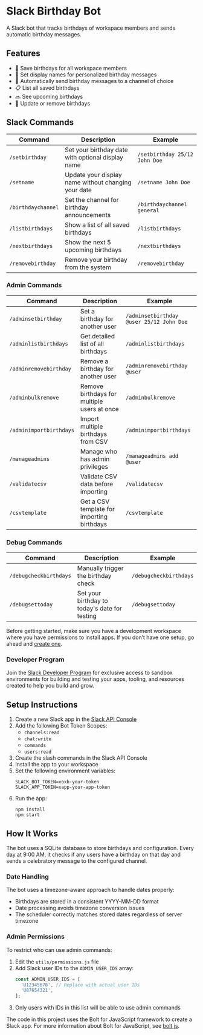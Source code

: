 # Slack Birthday Bot

A Slack bot that tracks birthdays of workspace members and sends automatic birthday messages.

## Features

- 🎂 Save birthdays for all workspace members
- 👤 Set display names for personalized birthday messages
- 📅 Automatically send birthday messages to a channel of choice
- 📋 List all saved birthdays
- 🔜 See upcoming birthdays
- 🔄 Update or remove birthdays

## Slack Commands

| Command             | Description                                          | Example                         |
|---------------------|------------------------------------------------------|----------------------------------|
| `/setbirthday`      | Set your birthday date with optional display name    | `/setbirthday 25/12 John Doe`    |
| `/setname`          | Update your display name without changing your date  | `/setname John Doe`              |
| `/birthdaychannel`  | Set the channel for birthday announcements           | `/birthdaychannel general`       |
| `/listbirthdays`    | Show a list of all saved birthdays                   | `/listbirthdays`                 |
| `/nextbirthdays`    | Show the next 5 upcoming birthdays                   | `/nextbirthdays`                 |
| `/removebirthday`   | Remove your birthday from the system                 | `/removebirthday`                |

### Admin Commands

| Command                 | Description                                     | Example                                    |
|-------------------------|-------------------------------------------------|--------------------------------------------|
| `/adminsetbirthday`     | Set a birthday for another user                 | `/adminsetbirthday @user 25/12 John Doe`   |
| `/adminlistbirthdays`   | Get detailed list of all birthdays              | `/adminlistbirthdays`                      |
| `/adminremovebirthday`  | Remove a birthday for another user              | `/adminremovebirthday @user`               |
| `/adminbulkremove`     | Remove birthdays for multiple users at once      | `/adminbulkremove`                       |
| `/adminimportbirthdays` | Import multiple birthdays from CSV              | `/adminimportbirthdays`                    |
| `/manageadmins`         | Manage who has admin privileges                 | `/manageadmins add @user`                  |
| `/validatecsv`          | Validate CSV data before importing              | `/validatecsv`                             |
| `/csvtemplate`          | Get a CSV template for importing birthdays      | `/csvtemplate`                             |

### Debug Commands

| Command                | Description                                          | Example                     |
|------------------------|------------------------------------------------------|----------------------------|
| `/debugcheckbirthdays` | Manually trigger the birthday check                  | `/debugcheckbirthdays`      |
| `/debugsettoday`       | Set your birthday to today's date for testing        | `/debugsettoday`            |

Before getting started, make sure you have a development workspace where you have permissions to install apps. If you don’t have one setup, go ahead and [create one](https://slack.com/create).

### Developer Program
Join the [Slack Developer Program](https://api.slack.com/developer-program) for exclusive access to sandbox environments for building and testing your apps, tooling, and resources created to help you build and grow.

## Setup Instructions

1. Create a new Slack app in the [Slack API Console](https://api.slack.com/apps)
2. Add the following Bot Token Scopes:
   - `channels:read`
   - `chat:write`
   - `commands`
   - `users:read`
3. Create the slash commands in the Slack API Console
4. Install the app to your workspace
5. Set the following environment variables:
   ```
   SLACK_BOT_TOKEN=xoxb-your-token
   SLACK_APP_TOKEN=xapp-your-app-token
   ```
6. Run the app:
   ```
   npm install
   npm start
   ```

## How It Works

The bot uses a SQLite database to store birthdays and configuration. Every day at 9:00 AM, it checks if any users have a birthday on that day and sends a celebratory message to the configured channel.

### Date Handling

The bot uses a timezone-aware approach to handle dates properly:
- Birthdays are stored in a consistent YYYY-MM-DD format
- Date processing avoids timezone conversion issues
- The scheduler correctly matches stored dates regardless of server timezone

### Admin Permissions

To restrict who can use admin commands:

1. Edit the `utils/permissions.js` file
2. Add Slack user IDs to the `ADMIN_USER_IDS` array:
   ```javascript
   const ADMIN_USER_IDS = [
     'U12345678', // Replace with actual user IDs
     'U87654321',
   ];
   ```
3. Only users with IDs in this list will be able to use admin commands

The code in this project uses the Bolt for JavaScript framework to create a Slack app. For more information about Bolt for JavaScript, see [bolt js](https://api.slack.com/start/bolt/node-js).
